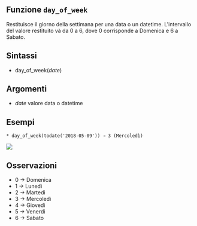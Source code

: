 ## Funzione `day_of_week`

Restituisce il giorno della settimana per una data o un datetime. L'intervallo del valore restituito và da 0 a 6, dove 0 corrisponde a Domenica e 6 a Sabato.

## Sintassi

* day_of_week(_date_)

## Argomenti

* _date_ valore data o datetime

## Esempi
```
* day_of_week(todate('2018-05-09')) → 3 (Mercoledì)
```

![](/img/data_e_ora/day_of_week1.png)

## Osservazioni

* 0 → Domenica
* 1 → Lunedì
* 2 → Martedì
* 3 → Mercoledì
* 4 → Giovedì
* 5 → Venerdì
* 6 → Sabato